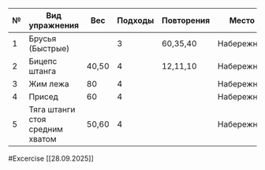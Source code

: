 
| №   | Вид упражнения                  | Вес   | Подходы | Повторения | Место      |
| --- | ------------------------------- | ----- | ------- | ---------- | ---------- |
| 1   | Брусья (Быстрые)                |       | 3       | 60,35,40   | Набережная |
| 2   | Бицепс штанга                   | 40,50 | 4       | 12,11,10   | Набережная |
| 3   | Жим лежа                        | 80    | 4       |            | Набережная |
| 4   | Присед                          | 60    | 4       |            | Набережная |
| 5   | Тяга штанги стоя средним хватом | 50,60 | 4       |            | Набережная |

#Excercise
[[28.09.2025]]
